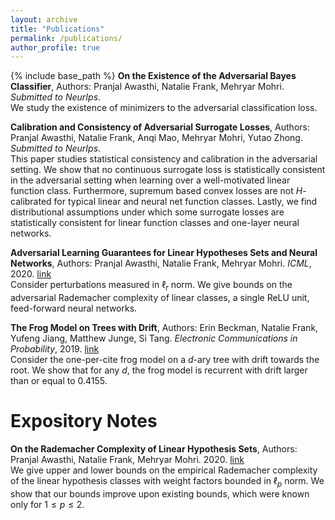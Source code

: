 ```yaml
---
layout: archive
title: "Publications"
permalink: /publications/
author_profile: true
---
```

{% include base_path %}
**On the Existence of the Adversarial Bayes Classifier**,  Authors: Pranjal Awasthi, Natalie Frank, Mehryar Mohri. <i>Submitted to NeurIps</i>.<br> 
We study the existence of minimizers to the adversarial classification loss.

**Calibration and Consistency of Adversarial Surrogate Losses**,  Authors: Pranjal Awasthi, Natalie Frank, Anqi Mao, Mehryar Mohri, Yutao Zhong. <i>Submitted to NeurIps</i>.<br> 
This paper studies statistical consistency and calibration in the adversarial setting. We show that no continuous surrogate loss is statistically consistent in the adversarial setting when learning over a well-motivated linear function class. Furthermore, supremum based convex losses are not $H$-calibrated for typical linear and neural net function classes. Lastly, we find distributional assumptions under which some surrogate losses are statistically consistent for linear function classes and one-layer neural networks. 

**Adversarial Learning Guarantees for Linear Hypotheses Sets and Neural Networks**,  Authors: Pranjal Awasthi, Natalie Frank, Mehryar Mohri. <i>ICML</i>, 2020. [link](http://proceedings.mlr.press/v119/awasthi20a.html)<br>
Consider perturbations measured in $\ell_r$ norm. We give bounds on the adversarial Rademacher complexity of linear classes, a single ReLU unit, feed-forward neural networks.

**The Frog Model on Trees with Drift**,  Authors: Erin Beckman, Natalie Frank, Yufeng Jiang, Matthew Junge, Si Tang. <i>Electronic Communications in Probability</i>, 2019. [link](https://projecteuclid.org/journals/electronic-communications-in-probability/volume-24/issue-none/The-frog-model-on-trees-with-drift/10.1214/19-ECP235.full)<br>
Consider the one-per-cite frog model on a $d$-ary tree with drift towards the root. We show that for any $d$, the frog model is recurrent with drift larger than or equal to $0.4155$. 
  
# Expository Notes
  
**On the Rademacher Complexity of Linear Hypothesis Sets**, Authors: Pranjal Awasthi, Natalie Frank, Mehryar Mohri. 2020. [link](https://arxiv.org/abs/2007.11045)<br>
We give upper and lower bounds on the empirical Rademacher complexity of the linear hypothesis classes with weight factors bounded in $\ell_p$ norm. We show that our bounds improve upon existing bounds, which were known only for $1\leq p \leq 2$.

